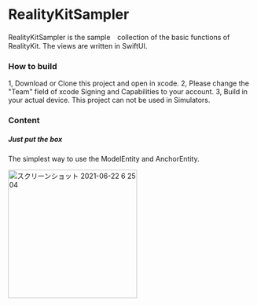 # RealityKitSampler

RealityKitSampler is the sample　collection of the basic functions of RealityKit.
The views are written in SwiftUI.

### How to build
1, Download or Clone this project and open in xcode.
2, Please change the "Team" field of xcode Signing and Capabilities to your account.
3, Build in your actual device. This project can not be used in Simulators.

### Content

##### Just put the box
The simplest way to use the ModelEntity and AnchorEntity.

<img width="262" alt="スクリーンショット 2021-06-22 6 25 04" src="https://user-images.githubusercontent.com/23278992/122830079-cc028c80-d322-11eb-87a3-8aa4803860a4.png">
